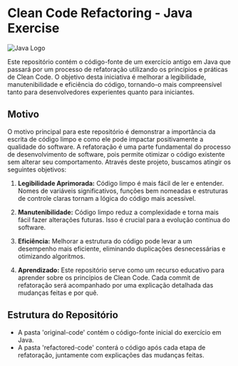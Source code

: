 # Clean Code Refactoring - Java Exercise

![Java Logo](https://static.vecteezy.com/system/resources/thumbnails/022/100/210/small/java-logo-transparent-free-png.png)

Este repositório contém o código-fonte de um exercício antigo em Java que passará por um processo de refatoração utilizando os princípios e práticas de Clean Code. O objetivo desta iniciativa é melhorar a legibilidade, manutenibilidade e eficiência do código, tornando-o mais compreensível tanto para desenvolvedores experientes quanto para iniciantes.

## Motivo

O motivo principal para este repositório é demonstrar a importância da escrita de código limpo e como ele pode impactar positivamente a qualidade do software. A refatoração é uma parte fundamental do processo de desenvolvimento de software, pois permite otimizar o código existente sem alterar seu comportamento. Através deste projeto, buscamos atingir os seguintes objetivos:

1. **Legibilidade Aprimorada:** Código limpo é mais fácil de ler e entender. Nomes de variáveis significativos, funções bem nomeadas e estruturas de controle claras tornam a lógica do código mais acessível.

2. **Manutenibilidade:** Código limpo reduz a complexidade e torna mais fácil fazer alterações futuras. Isso é crucial para a evolução contínua do software.

3. **Eficiência:** Melhorar a estrutura do código pode levar a um desempenho mais eficiente, eliminando duplicações desnecessárias e otimizando algoritmos.

4. **Aprendizado:** Este repositório serve como um recurso educativo para aprender sobre os princípios de Clean Code. Cada commit de refatoração será acompanhado por uma explicação detalhada das mudanças feitas e por quê.

## Estrutura do Repositório

- A pasta 'original-code' contém o código-fonte inicial do exercício em Java.
- A pasta 'refactored-code' conterá o código após cada etapa de refatoração, juntamente com explicações das mudanças feitas.
